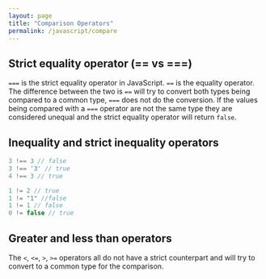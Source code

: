 ```yaml
---
layout: page
title: "Comparison Operators"
permalink: /javascript/compare
---
```


## Strict equality operator (== vs ===)

`===` is the strict equality operator in JavaScript.  `==` is the equality operator.  The difference between the two is `==` will try to convert both types being compared to a common type, `===` does not do the conversion.  If the values being compared with a `===` operator are not the same type they are considered unequal and the strict equality operator will return `false`.

## Inequality and strict inequality operators

```javascript
3 !== 3 // false
3 !== '3' // true
4 !== 3 // true

1 != 2 // true
1 != "1" //false
1 != 1 // false
0 != false // true
```

## Greater and less than operators

The `<`, `<=`, `>`, `>=` operators all do not have a strict counterpart and will try to convert to a common type for the comparison.

